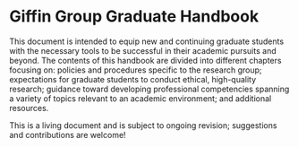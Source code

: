 # Giffin Group Graduate Handbook

This document is intended to equip new and continuing graduate students with the necessary tools to be successful in their academic pursuits and beyond.
The contents of this handbook are divided into different chapters focusing on: policies and procedures specific to the research group; expectations for graduate students to conduct ethical, high-quality research; guidance toward developing professional competencies spanning a variety of topics relevant to an academic environment; and additional resources.

This is a living document and is subject to ongoing revision; suggestions and contributions are welcome!
